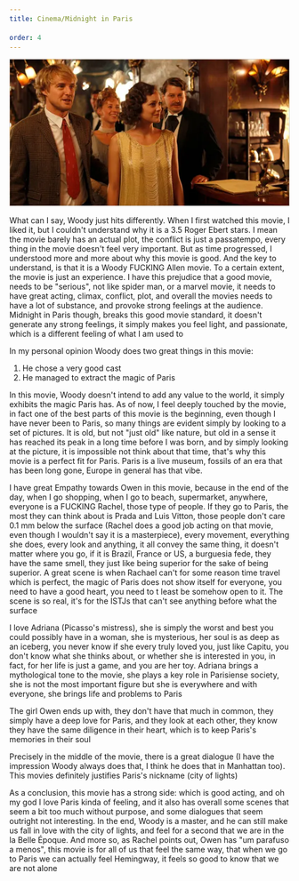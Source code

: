 ```yaml
---
title: Cinema/Midnight in Paris

order: 4
--- 
```


![alt text](image-1.png)

What can I say, Woody just hits differently. When I first watched this movie, I liked it, but I couldn't understand
why it is a 3.5 Roger Ebert stars. I mean the movie barely has an actual plot, the conflict is just a passatempo, every
thing in the movie doesn't feel very important. But as time progressed, I understood more and more about why this movie
is good. And the key to understand, is that it is a Woody FUCKING Allen movie. To a certain extent, the movie is just an experience.
I have this prejudice that a good movie, needs to be "serious", not like spider man, or a marvel movie, it needs to have great acting,
climax, conflict, plot, and overall the movies needs to have a lot of substance, and provoke strong feelings at the audience. Midnight in Paris though, breaks this good movie standard, it doesn't generate any strong feelings, it simply makes
you feel light, and passionate, which is a different feeling of what I am used to

In my personal opinion Woody does two great things in this movie:
1. He chose a very good cast
2. He managed to extract the magic of Paris

In this movie, Woody doesn't intend to add any value to the world, it simply exhibits the magic Paris
has. As of now, I feel deeply touched by the movie, in fact one of the best parts of this movie is the beginning, even though
I have never been to Paris, so many things are evident simply by looking to a set of pictures. It is old, but not "just old" like
nature, but old in a sense it has reached its peak in a long time before I was born, and by simply looking at the picture,
it is impossible not think about that time, that's why this movie is a perfect fit for Paris. Paris is a live museum, fossils
of an era that has been long gone, Europe in general has that vibe.

I have great Empathy towards Owen in this movie, because in the end of the day, when I go shopping, when I go to beach,
supermarket, anywhere, everyone is a FUCKING Rachel, those type of people. If they go to Paris, the most they can think about is
Prada and Luis Vitton, those people don't care 0.1 mm below the surface (Rachel does a good job acting on that movie,
even though I wouldn't say it is a masterpiece), every movement, everything she does, every look and anything, it all convey the same
thing, it doesn't matter where you go, if it is Brazil, France or US, a burguesia fede, they have the same smell, they
just like being superior for the sake of being superior. A great scene is when Rachael can't for some reason time travel
which is perfect, the magic of Paris does not show itself for everyone, you need to have a good heart, you need to t
least be somehow open to it. The scene is so real, it's for the ISTJs that can't see anything before what the surface

I love Adriana (Picasso's mistress), she is simply the worst and best you could possibly have in a woman, she is mysterious,
her soul is as deep as an iceberg, you never know if she every truly loved you, just like Capitu, you don't know what she
thinks about, or whether she is interested in you, in fact, for her life is just a game, and you are her toy. Adriana brings
a mythological tone to the movie, she plays a key role in Parisiense society, she is not the most important figure
but she is everywhere and with everyone, she brings life and problems to Paris

The girl Owen ends up with, they don't have that much in common, they simply have a deep love for Paris, and they
look at each other, they know they have the same diligence in their heart, which is to keep Paris's memories in their soul

Precisely in the middle of the movie, there is a great dialogue (I have the impression Woody always does that, I think he
does that in Manhattan too). This movies definitely justifies Paris's nickname (city of lights)

As a conclusion, this movie has a strong side: which is good acting, and oh my god I love Paris kinda of feeling,
and it also has overall some scenes that seem a bit too much without purpose, and some dialogues that seem outright not interesting.
In the end, Woody is a master, and he can still make us fall in love with the city of lights, and feel for a second that
we are in the la Belle Époque. And more so, as Rachel points out, Owen has "um parafuso a menos", this movie is for all
of us that feel the same way, that when we go to Paris we can actually feel Hemingway, it feels so good to know that we are not alone